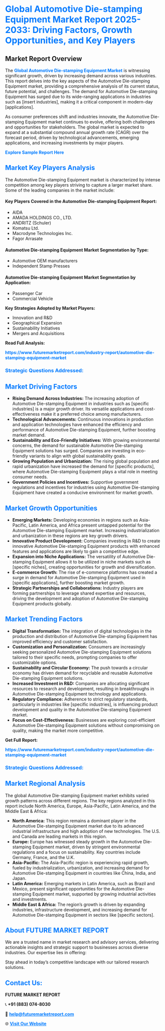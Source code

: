 <h1 style="color: #007BFF;">Global Automotive Die-stamping Equipment Market Report 2025-2033: Driving Factors, Growth Opportunities, and Key Players</h1>

<section id="overview">
<h2>Market Report Overview</h2>
<p>The <a href="https://www.futuremarketreport.com/industry-report/automotive-die-stamping-equipment-market" style="color: #007BFF; text-decoration: none;"><strong>Global Automotive Die-stamping Equipment Market</strong></a> is witnessing significant growth, driven by increasing demand across various industries. This report delves into the key aspects of the Automotive Die-stamping Equipment market, providing a comprehensive analysis of its current status, future potential, and challenges. The demand for Automotive Die-stamping Equipment has surged due to its wide-ranging applications in industries such as [insert industries], making it a critical component in modern-day [applications].</p>
<p>As consumer preferences shift and industries innovate, the Automotive Die-stamping Equipment market continues to evolve, offering both challenges and opportunities for stakeholders. The global market is expected to expand at a substantial compound annual growth rate (CAGR) over the forecast period, driven by technological advancements, emerging applications, and increasing investments by major players.</p>
</section>

<section id="overview">
<p><a href="https://www.futuremarketreport.com/request-sample/reportId=56178" style="color: #007BFF; text-decoration: none;"><strong>Explore Sample Report Here</strong></a></p>
</section>

<section id="key-players">
<h2 style="color: #007BFF;">Market Key Players Analysis</h2>
<p>The Automotive Die-stamping Equipment market is characterized by intense competition among key players striving to capture a larger market share. Some of the leading companies in the market include:</p>
<h4>Key Players Covered in the Automotive Die-stamping Equipment Report:</h4>
<ul><li>AIDA</li><li>AMADA HOLDINGS CO., LTD.</li><li>ANDRITZ (Schuler)</li><li>Komatsu Ltd.</li><li>Macrodyne Technologies Inc.</li><li>Fagor Arrasate</li></ul>
<h4>Automotive Die-stamping Equipment Market Segmentation by Type:</h4>
<ul><li>Automotive OEM manufacturers</li><li>Independent Stamp Presses</li></ul>

<h4>Automotive Die-stamping Equipment Market Segmentation by Application:</h4>
<ul><li>Passenger Car</li><li>Commercial Vehicle</li></ul>
<p><strong>Key Strategies Adopted by Market Players:</strong></p>
<ul>
<li>Innovation and R&D</li>
<li>Geographical Expansion</li>
<li>Sustainability Initiatives</li>
<li>Mergers and Acquisitions</li>
</ul>
</section>

<section>
<p><strong>Read Full Analysis: </strong></p><a href="https://www.futuremarketreport.com/industry-report/automotive-die-stamping-equipment-market" style="color: #007BFF; text-decoration: none;"><strong>https://www.futuremarketreport.com/industry-report/automotive-die-stamping-equipment-market</strong></a>
<h3 style="color: #007BFF;">Strategic Questions Addressed:</h3>
</section>

<section id="driving-factors">
<h2 style="color: #007BFF;">Market Driving Factors</h2>
<ul>
<li><strong>Rising Demand Across Industries:</strong> The increasing adoption of Automotive Die-stamping Equipment in industries such as [specific industries] is a major growth driver. Its versatile applications and cost-effectiveness make it a preferred choice among manufacturers.</li>
<li><strong>Technological Advancements:</strong> Continuous innovations in production and application technologies have enhanced the efficiency and performance of Automotive Die-stamping Equipment, further boosting market demand.</li>
<li><strong>Sustainability and Eco-Friendly Initiatives:</strong> With growing environmental concerns, the demand for sustainable Automotive Die-stamping Equipment solutions has surged. Companies are investing in eco-friendly variants to align with global sustainability goals.</li>
<li><strong>Growing Population and Urbanization:</strong> The rising global population and rapid urbanization have increased the demand for [specific products], where Automotive Die-stamping Equipment plays a vital role in meeting consumer needs.</li>
<li><strong>Government Policies and Incentives:</strong> Supportive government regulations and incentives for industries using Automotive Die-stamping Equipment have created a conducive environment for market growth.</li>
</ul>
</section>

<section id="growth-opportunities">
<h2 style="color: #007BFF;">Market Growth Opportunities</h2>
<ul>
<li><strong>Emerging Markets:</strong> Developing economies in regions such as Asia-Pacific, Latin America, and Africa present untapped potential for the Automotive Die-stamping Equipment market. Increasing industrialization and urbanization in these regions are key growth drivers.</li>
<li><strong>Innovative Product Development:</strong> Companies investing in R&D to create innovative Automotive Die-stamping Equipment products with enhanced features and applications are likely to gain a competitive edge.</li>
<li><strong>Expansion into Niche Applications:</strong> The versatility of Automotive Die-stamping Equipment allows it to be utilized in niche markets such as [specific niches], creating opportunities for growth and diversification.</li>
<li><strong>E-commerce Growth:</strong> The rise of e-commerce platforms has created a surge in demand for Automotive Die-stamping Equipment used in [specific applications], further boosting market growth.</li>
<li><strong>Strategic Partnerships and Collaborations:</strong> Industry players are forming partnerships to leverage shared expertise and resources, driving the development and adoption of Automotive Die-stamping Equipment products globally.</li>
</ul>
</section>

<section id="trending-factors">
<h2 style="color: #007BFF;">Market Trending Factors</h2>
<ul>
<li><strong>Digital Transformation:</strong> The integration of digital technologies in the production and distribution of Automotive Die-stamping Equipment has improved efficiency and customer satisfaction.</li>
<li><strong>Customization and Personalization:</strong> Consumers are increasingly seeking personalized Automotive Die-stamping Equipment solutions tailored to their specific needs, prompting companies to offer customizable options.</li>
<li><strong>Sustainability and Circular Economy:</strong> The push towards a circular economy has driven demand for recyclable and reusable Automotive Die-stamping Equipment solutions.</li>
<li><strong>Increased Investment in R&D:</strong> Companies are allocating significant resources to research and development, resulting in breakthroughs in Automotive Die-stamping Equipment technology and applications.</li>
<li><strong>Regulatory Compliance:</strong> Adherence to strict regulatory standards, particularly in industries like [specific industries], is influencing product development and quality in the Automotive Die-stamping Equipment market.</li>
<li><strong>Focus on Cost-Effectiveness:</strong> Businesses are exploring cost-efficient Automotive Die-stamping Equipment solutions without compromising on quality, making the market more competitive.</li>
</ul>
</section>

<section>
<p><strong>Get Full Report: </strong></p><a href="https://www.futuremarketreport.com/industry-report/automotive-die-stamping-equipment-market" style="color: #007BFF; text-decoration: none;"><strong>https://www.futuremarketreport.com/industry-report/automotive-die-stamping-equipment-market</strong></a>
<h3 style="color: #007BFF;">Strategic Questions Addressed:</h3>
</section>


<section id="regional-analysis">
<h2 style="color: #007BFF;">Market Regional Analysis</h2>
<p>The global Automotive Die-stamping Equipment market exhibits varied growth patterns across different regions. The key regions analyzed in this report include North America, Europe, Asia-Pacific, Latin America, and the Middle East & Africa:</p>
<ul>
<li><strong>North America:</strong> This region remains a dominant player in the Automotive Die-stamping Equipment market due to its advanced industrial infrastructure and high adoption of new technologies. The U.S. and Canada are leading markets in this region.</li>
<li><strong>Europe:</strong> Europe has witnessed steady growth in the Automotive Die-stamping Equipment market, driven by stringent environmental regulations and a focus on sustainability. Key countries include Germany, France, and the U.K.</li>
<li><strong>Asia-Pacific:</strong> The Asia-Pacific region is experiencing rapid growth, fueled by industrialization, urbanization, and increasing demand for Automotive Die-stamping Equipment in countries like China, India, and Japan.</li>
<li><strong>Latin America:</strong> Emerging markets in Latin America, such as Brazil and Mexico, present significant opportunities for the Automotive Die-stamping Equipment market, supported by growing industrial activities and investments.</li>
<li><strong>Middle East & Africa:</strong> The region’s growth is driven by expanding industries, infrastructure development, and increasing demand for Automotive Die-stamping Equipment in sectors like [specific sectors].</li>
</ul>
</section>

<footer>
<h2 style="color: #007BFF;">About FUTURE MARKET REPORT</h2>
<p>We are a trusted name in market research and advisory services, delivering actionable insights and strategic support to businesses across diverse industries. Our expertise lies in offering:</p>

<p>Stay ahead in today’s competitive landscape with our tailored research solutions.</p>

<h2 style="color: #007BFF;">Contact Us:</h2>
<p><strong>FUTURE MARKET REPORT</strong></p>
<p>📞 <strong>+91 (883) 074-8030</strong></p>
<p>📧 <strong><a href="mailto:help@futuremarketreport.com" style="color: #007BFF;">help@futuremarketreport.com</a></strong></p>
<p>🌐 <strong><a href="https://www.futuremarketreport.com/" style="color: #007BFF;">Visit Our Website</a></strong></p>
</footer>